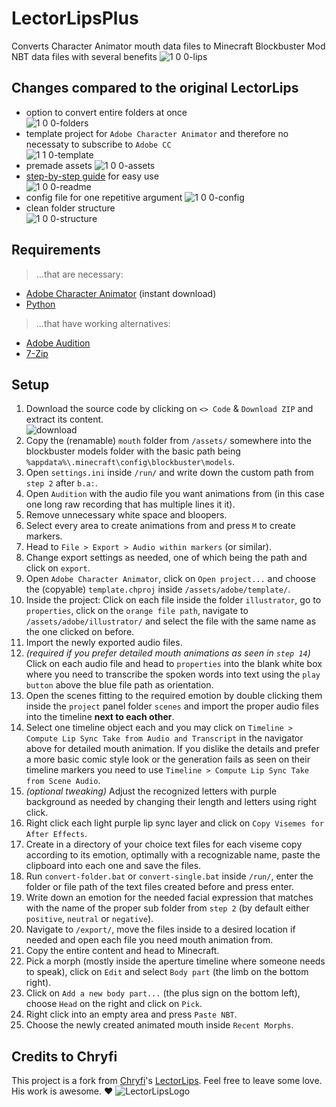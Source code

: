 # LectorLipsPlus

Converts Character Animator mouth data files to Minecraft Blockbuster Mod NBT data files with several benefits
![1 0 0-lips](https://github.com/user-attachments/assets/c611866c-97c8-4dea-9337-b6ca68aa3c5f)

## Changes compared to the original LectorLips

- option to convert entire folders at once\
![1 0 0-folders](https://github.com/user-attachments/assets/6a145327-b157-44e5-b1e3-434e93915868)
- template project for `Adobe Character Animator` and therefore no necessaty to subscribe to `Adobe CC`\
![1 1 0-template](https://github.com/user-attachments/assets/c26714a6-5a8e-4833-85cd-daefe607ef22)
- premade assets
![1 0 0-assets](https://github.com/user-attachments/assets/321d3f17-24db-4a43-87f5-68375af8fdd7)
- [step-by-step guide](https://github.com/ItsLeMax/LectorLipsPlus?tab=readme-ov-file#setup) for easy use\
![1 0 0-readme](https://github.com/user-attachments/assets/c9090e9f-822f-4b7a-8116-28feb01e6c75)
- config file for one repetitive argument
![1 0 0-config](https://github.com/user-attachments/assets/055a7c25-c2d0-47c3-9003-68bb73eb7c85)
- clean folder structure\
![1 0 0-structure](https://github.com/user-attachments/assets/6877cc6b-169c-40f5-96e8-b890c819a0d9)

## Requirements

> ...that are necessary:
- [Adobe Character Animator](https://creativecloud.adobe.com/apps/download/character-animator) (instant download)
- [Python](https://www.python.org/downloads/)
> ...that have working alternatives:
- [Adobe Audition](https://www.adobe.com/de/creativecloud/plans.html)
- [7-Zip](https://7-zip.de/download.html)

## Setup

1. Download the source code by clicking on `<> Code` & `Download ZIP` and extract its content.\
![download](https://github.com/ItsLeMax/File-Mass-Renaming/assets/80857459/847b4ed1-b820-4479-8a0b-a48bcfe55108)
2. Copy the (renamable) `mouth` folder from `/assets/` somewhere into the blockbuster models folder with the basic path being `%appdata%\.minecraft\config\blockbuster\models`.
3. Open `settings.ini` inside `/run/` and write down the custom path from `step 2` after `b.a:`.
4. Open `Audition` with the audio file you want animations from (in this case one long raw recording that has multiple lines it it).
5. Remove unnecessary white space and bloopers.
6. Select every area to create animations from and press `M` to create markers.
7. Head to `File > Export > Audio within markers` (or similar).
8. Change export settings as needed, one of which being the path and click on `export`.
9. Open `Adobe Character Animator`, click on `Open project...` and choose the (copyable) `template.chproj` inside `/assets/adobe/template/`.
10. Inside the project: Click on each file inside the folder `illustrator`, go to `properties`, click on the `orange file path`, navigate to `/assets/adobe/illustrator/` and select the file with the same name as the one clicked on before.
11. Import the newly exported audio files.
12. *(required if you prefer detailed mouth animations as seen in `step 14`)* Click on each audio file and head to `properties` into the blank white box where you need to transcribe the spoken words into text using the `play button` above the blue file path as orientation.
13. Open the scenes fitting to the required emotion by double clicking them inside the `project` panel folder `scenes` and import the proper audio files into the timeline **next to each other**.
14. Select one timeline object each and you may click on `Timeline > Compute Lip Sync Take from Audio and Transcript` in the navigator above for detailed mouth animation. If you dislike the details and prefer a more basic comic style look or the generation fails as seen on their timeline markers you need to use `Timeline > Compute Lip Sync Take from Scene Audio`.
15. *(optional tweaking)* Adjust the recognized letters with purple background as needed by changing their length and letters using right click.
16. Right click each light purple lip sync layer and click on `Copy Visemes for After Effects`.
17. Create in a directory of your choice text files for each viseme copy according to its emotion, optimally with a recognizable name, paste the clipboard into each one and save the files.
18. Run `convert-folder.bat` or `convert-single.bat` inside `/run/`, enter the folder or file path of the text files created before and press enter.
19. Write down an emotion for the needed facial expression that matches with the name of the proper sub folder from `step 2` (by default either `positive`, `neutral` or `negative`).
20. Navigate to `/export/`, move the files inside to a desired location if needed and open each file you need mouth animation from.
21. Copy the entire content and head to Minecraft.
22. Pick a morph (mostly inside the aperture timeline where someone needs to speak), click on `Edit` and select `Body part` (the limb on the bottom right).
23. Click on `Add a new body part...` (the plus sign on the bottom left), choose `Head` on the right and click on `Pick`.
24. Right click into an empty area and press `Paste NBT`.
25. Choose the newly created animated mouth inside `Recent Morphs`.

## Credits to Chryfi

This project is a fork from [Chryfi](https://github.com/Chryfi/)'s [LectorLips](https://github.com/Chryfi/LectorLips). Feel free to leave some love. His work is awesome. ❤️
![LectorLipsLogo](https://github.com/user-attachments/assets/bba99c8f-8ad1-491c-a918-d70b8306cef6)